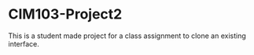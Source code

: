 # CIM103-Project2
This is a student made project for a class assignment to clone an existing interface. 
